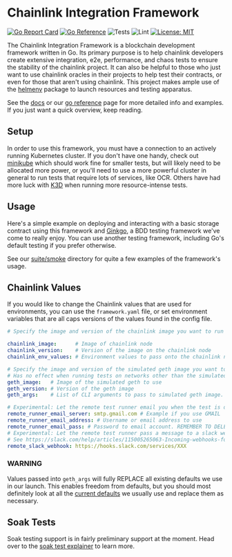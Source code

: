 # Chainlink Integration Framework

[![Go Report Card](https://goreportcard.com/badge/github.com/smartcontractkit/integrations-framework)](https://goreportcard.com/report/github.com/smartcontractkit/integrations-framework)
[![Go Reference](https://pkg.go.dev/badge/github.com/smartcontractkit/integrations-framework.svg)](https://pkg.go.dev/github.com/smartcontractkit/integrations-framework)
![Tests](https://github.com/smartcontractkit/integrations-framework/actions/workflows/test.yaml/badge.svg)
![Lint](https://github.com/smartcontractkit/integrations-framework/actions/workflows/lint.yaml/badge.svg)
[![License: MIT](https://img.shields.io/badge/License-MIT-yellow.svg)](https://opensource.org/licenses/MIT)

The Chainlink Integration Framework is a blockchain development framework written in Go. Its primary purpose is to help chainlink developers create extensive integration, e2e, performance, and chaos tests to ensure the stability of the chainlink project. It can also be helpful to those who just want to use chainlink oracles in their projects to help test their contracts, or even for those that aren't using chainlink. This project makes ample use of the [helmenv](https://github.com/drewhyte/helmenv) package to launch resources and testing apparatus.

See the [docs](https://smartcontractkit.github.io/integrations-framework/) or our [go reference](https://pkg.go.dev/github.com/smartcontractkit/integrations-framework) page for more detailed info and examples. If you just want a quick overview, keep reading.

## Setup

In order to use this framework, you must have a connection to an actively running Kubernetes cluster. If you don't have one handy, check out [minikube](https://minikube.sigs.k8s.io/docs/start/) which should work fine for smaller tests, but will likely need to be allocated more power, or you'll need to use a more powerful cluster in general to run tests that require lots of services, like OCR. Others have had more luck with [K3D](https://k3d.io/v5.3.0/) when running more resource-intense tests.

## Usage

Here's a simple example on deploying and interacting with a basic storage contract using this framework and [Ginkgo](https://github.com/onsi/ginkgo), a BDD testing framework we've come to really enjoy. You can use another testing framework, including Go's default testing if you prefer otherwise.

See our [suite/smoke](suite/smoke) directory for quite a few examples of the framework's usage.

## Chainlink Values

If you would like to change the Chainlink values that are used for environments, you can use the `framework.yaml` file,
or set environment variables that are all caps versions of the values found in the config file.

```yaml
# Specify the image and version of the chainlink image you want to run tests against. Leave blank for default.

chainlink_image:      # Image of chainlink node
chainlink_version:    # Version of the image on the chainlink node
chainlink_env_values: # Environment values to pass onto the chainlink nodes

# Specify the image and version of the simulated geth image you want to run tests against. Leave blank for default.
# Has no effect when running tests on networks other than the simulated geth instances.
geth_image:   # Image of the simulated geth to use
geth_version: # Version of the geth image
geth_args:    # List of CLI arguments to pass to simulated geth image. WARNING

# Experimental: Let the remote test runner email you when the test is done.
remote_runner_email_server: smtp.gmail.com # Example if you use GMAIL
remote_runner_email_address: # Username or email address to use
remote_runner_email_pass: # Password to email account. REMEMBER TO DELETE
# Experimental: Let the remote test runner pass a message to a slack webhook when the test is done
# See https://slack.com/help/articles/115005265063-Incoming-webhooks-for-Slack
remote_slack_webhook: https://hooks.slack.com/services/XXX
```

### WARNING

Values passed into `geth_args` will fully REPLACE all existing defaults we use in our launch. This enables freedom from defaults, but you should most definitely look at all the [current defaults](https://github.com/drewhyte/helmenv/blob/master/charts/geth/values.yaml#L16) we usually use and replace them as necessary.

## Soak Tests

Soak testing support is in fairly preliminary support at the moment. Head over to the [soak test explainer](./SOAK_RUNNER.md) to learn more.

